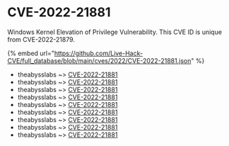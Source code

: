 # CVE-2022-21881

Windows Kernel Elevation of Privilege Vulnerability. This CVE ID is unique from CVE-2022-21879.

{% embed url="https://github.com/Live-Hack-CVE/full_database/blob/main/cves/2022/CVE-2022-21881.json" %}


* theabysslabs ~> [CVE-2022-21881](https://www.alice-snow.ru/2022/database/cve-2022-21881/cve-2022-21881-theabysslabs)
* theabysslabs ~> [CVE-2022-21881](https://www.alice-snow.ru/2022/database/cve-2022-21881/cve-2022-21881-theabysslabs)
* theabysslabs ~> [CVE-2022-21881](https://www.alice-snow.ru/2022/database/cve-2022-21881/cve-2022-21881-theabysslabs)
* theabysslabs ~> [CVE-2022-21881](https://www.alice-snow.ru/2022/database/cve-2022-21881/cve-2022-21881-theabysslabs)
* theabysslabs ~> [CVE-2022-21881](https://www.alice-snow.ru/2022/database/cve-2022-21881/cve-2022-21881-theabysslabs)
* theabysslabs ~> [CVE-2022-21881](https://www.alice-snow.ru/2022/database/cve-2022-21881/cve-2022-21881-theabysslabs)
* theabysslabs ~> [CVE-2022-21881](https://www.alice-snow.ru/2022/database/cve-2022-21881/cve-2022-21881-theabysslabs)
* theabysslabs ~> [CVE-2022-21881](https://www.alice-snow.ru/2022/database/cve-2022-21881/cve-2022-21881-theabysslabs)
* theabysslabs ~> [CVE-2022-21881](https://www.alice-snow.ru/2022/database/cve-2022-21881/cve-2022-21881-theabysslabs)